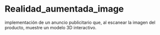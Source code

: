 # Realidad_aumentada_image
implementación de un anuncio publicitario que, al escanear la imagen del producto, muestre un modelo 3D interactivo.
